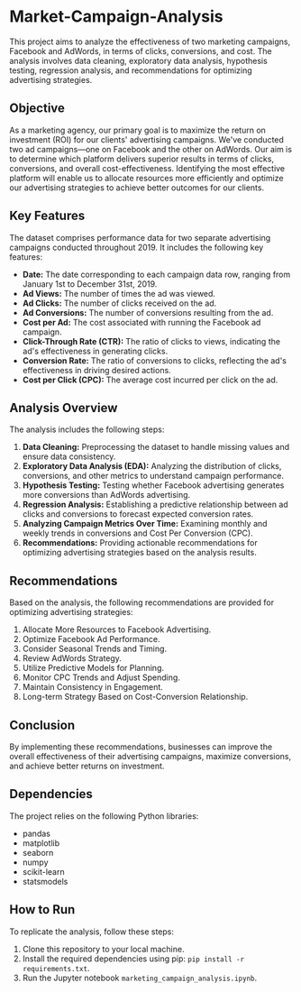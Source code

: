 # Market-Campaign-Analysis

This project aims to analyze the effectiveness of two marketing campaigns, Facebook and AdWords, in terms of clicks, conversions, and cost. The analysis involves data cleaning, exploratory data analysis, hypothesis testing, regression analysis, and recommendations for optimizing advertising strategies.

## Objective

As a marketing agency, our primary goal is to maximize the return on investment (ROI) for our clients' advertising campaigns. We've conducted two ad campaigns—one on Facebook and the other on AdWords. Our aim is to determine which platform delivers superior results in terms of clicks, conversions, and overall cost-effectiveness. Identifying the most effective platform will enable us to allocate resources more efficiently and optimize our advertising strategies to achieve better outcomes for our clients.

## Key Features

The dataset comprises performance data for two separate advertising campaigns conducted throughout 2019. It includes the following key features:

- **Date:** The date corresponding to each campaign data row, ranging from January 1st to December 31st, 2019.
- **Ad Views:** The number of times the ad was viewed.
- **Ad Clicks:** The number of clicks received on the ad.
- **Ad Conversions:** The number of conversions resulting from the ad.
- **Cost per Ad:** The cost associated with running the Facebook ad campaign.
- **Click-Through Rate (CTR):** The ratio of clicks to views, indicating the ad's effectiveness in generating clicks.
- **Conversion Rate:** The ratio of conversions to clicks, reflecting the ad's effectiveness in driving desired actions.
- **Cost per Click (CPC):** The average cost incurred per click on the ad.

## Analysis Overview

The analysis includes the following steps:

1. **Data Cleaning:** Preprocessing the dataset to handle missing values and ensure data consistency.
2. **Exploratory Data Analysis (EDA):** Analyzing the distribution of clicks, conversions, and other metrics to understand campaign performance.
3. **Hypothesis Testing:** Testing whether Facebook advertising generates more conversions than AdWords advertising.
4. **Regression Analysis:** Establishing a predictive relationship between ad clicks and conversions to forecast expected conversion rates.
5. **Analyzing Campaign Metrics Over Time:** Examining monthly and weekly trends in conversions and Cost Per Conversion (CPC).
6. **Recommendations:** Providing actionable recommendations for optimizing advertising strategies based on the analysis results.

## Recommendations

Based on the analysis, the following recommendations are provided for optimizing advertising strategies:

1. Allocate More Resources to Facebook Advertising.
2. Optimize Facebook Ad Performance.
3. Consider Seasonal Trends and Timing.
4. Review AdWords Strategy.
5. Utilize Predictive Models for Planning.
6. Monitor CPC Trends and Adjust Spending.
7. Maintain Consistency in Engagement.
8. Long-term Strategy Based on Cost-Conversion Relationship.

## Conclusion

By implementing these recommendations, businesses can improve the overall effectiveness of their advertising campaigns, maximize conversions, and achieve better returns on investment.

## Dependencies

The project relies on the following Python libraries:
- pandas
- matplotlib
- seaborn
- numpy
- scikit-learn
- statsmodels

## How to Run

To replicate the analysis, follow these steps:
1. Clone this repository to your local machine.
2. Install the required dependencies using pip: `pip install -r requirements.txt`.
3. Run the Jupyter notebook `marketing_campaign_analysis.ipynb`.

